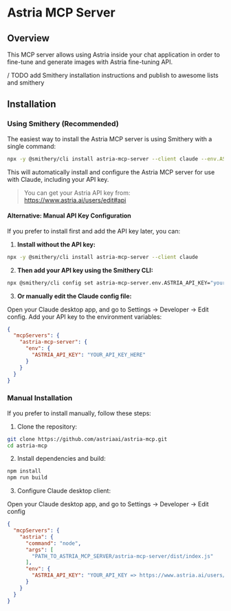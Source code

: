 # Astria MCP Server

## Overview
This MCP server allows using Astria inside your chat application in order to fine-tune and generate images with Astria fine-tuning API.

/ TODO add Smithery installation instructions and publish to awesome lists and smithery

## Installation

### Using Smithery (Recommended)

The easiest way to install the Astria MCP server is using Smithery with a single command:

```bash
npx -y @smithery/cli install astria-mcp-server --client claude --env.ASTRIA_API_KEY="your-api-key-here"
```

This will automatically install and configure the Astria MCP server for use with Claude, including your API key.

> You can get your Astria API key from: https://www.astria.ai/users/edit#api

#### Alternative: Manual API Key Configuration

If you prefer to install first and add the API key later, you can:

1. **Install without the API key:**

```bash
npx -y @smithery/cli install astria-mcp-server --client claude
```

2. **Then add your API key using the Smithery CLI:**

```bash
npx @smithery/cli config set astria-mcp-server.env.ASTRIA_API_KEY="your-api-key-here"
```

3. **Or manually edit the Claude config file:**

Open your Claude desktop app, and go to Settings → Developer → Edit config. Add your API key to the environment variables:

```json
{
  "mcpServers": {
    "astria-mcp-server": {
      "env": {
        "ASTRIA_API_KEY": "YOUR_API_KEY_HERE"
      }
    }
  }
}
```

### Manual Installation

If you prefer to install manually, follow these steps:

1. Clone the repository:
```bash
git clone https://github.com/astriaai/astria-mcp.git
cd astria-mcp
```

2. Install dependencies and build:
```bash
npm install
npm run build
```

3. Configure Claude desktop client:

Open your Claude desktop app, and go to Settings → Developer → Edit config
```json
{
  "mcpServers": {
    "astria": {
      "command": "node",
      "args": [
        "PATH_TO_ASTRIA_MCP_SERVER/astria-mcp-server/dist/index.js"
      ],
      "env": {
        "ASTRIA_API_KEY": "YOUR_API_KEY => https://www.astria.ai/users/edit#api"
      }
    }
  }
}
```
